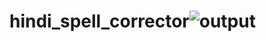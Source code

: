 # hindi_spell_corrector![output](https://github.com/sshelke225/hindi_spell_corrector/assets/101587929/38ae7563-352d-48c6-aada-52553b51eb06)

